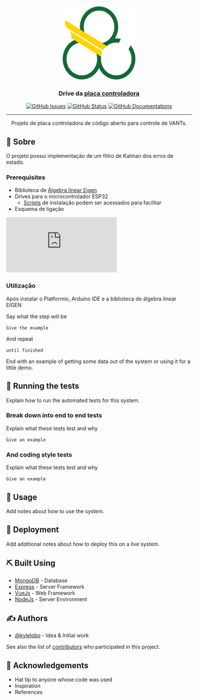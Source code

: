 <p align="center">
  <a href="" rel="noopener">
 <img width=200px height=200px src=./ufabc-logo.png alt="Project logo"></a>
</p>

<h3 align="center">Drive da <a href="https://github.com/roneydua/pci"> placa controladora </h3>

<div align="center">

[![GitHub Issues](https://flat.badgen.net/github/issues/roneydua/quadrirrotorUFABC)](https://github.com/roneydua/quadrirrotorUFABC/issues)
[![GitHub Status](https://flat.badgen.net/github/status/roneydua/quadrirrotorUFABC)](https://github.com/roneydua/quadrirrotorUFABC/issues)
[![GitHub Documentations](https://flat.badgen.net/badge/docs/ok)](https://roneydua.github.io/quadrirrotorUFABC/html/index.html)
<!-- github/status/roneydua/quadrirrotorUFABC) -->
<!-- [![GitHub Pull Requests](https://img.shields.io/github/issues-pr/kylelobo/The-Documentation-Compendium.svg)](https://github.com/kylelobo/The-Documentation-Compendium/pulls) -->
<!-- [![License](https://img.shields.io/badge/license-MIT-blue.svg)](/LICENSE) -->

</div>

---

<p align="center"> Projeto de placa controladora de código aberto para controle de VANTs.
    <br> 
</p>


<!-- ## 📝 Table of Contents -->


## 🧐 Sobre <a name = "about"></a>

O projeto possui implementação de um filtro de Kalman dos erros de estado.


### Prerequisites

- Biblioteca de [Álgebra linear Eigen](https://eigen.tuxfamily.org/index.php?title=Main_Page)
- Drives para o microcontrolador ESP32
  - [Scripts](https://github.com/roneydua/comandosNovaInstalacao) de instalação podem ser acessados para facilitar
- Esquema de ligação
<embed src="https://github.com/roneydua/pci/blob/master/esquema.pdf" type="application/pdf">

### Utilização 

Após instalar o Platformio, Arduino IDE e a biblioteca de álgebra linear EIGEN  

Say what the step will be

```
Give the example
```

And repeat

```
until finished
```

End with an example of getting some data out of the system or using it for a little demo.

## 🔧 Running the tests <a name = "tests"></a>

Explain how to run the automated tests for this system.

### Break down into end to end tests

Explain what these tests test and why

```
Give an example
```

### And coding style tests

Explain what these tests test and why

```
Give an example
```

## 🎈 Usage <a name="usage"></a>

Add notes about how to use the system.

## 🚀 Deployment <a name = "deployment"></a>

Add additional notes about how to deploy this on a live system.

## ⛏️ Built Using <a name = "built_using"></a>

- [MongoDB](https://www.mongodb.com/) - Database
- [Express](https://expressjs.com/) - Server Framework
- [VueJs](https://vuejs.org/) - Web Framework
- [NodeJs](https://nodejs.org/en/) - Server Environment

## ✍️ Authors <a name = "authors"></a>

- [@kylelobo](https://github.com/kylelobo) - Idea & Initial work

See also the list of [contributors](https://github.com/kylelobo/The-Documentation-Compendium/contributors) who participated in this project.

## 🎉 Acknowledgements <a name = "acknowledgement"></a>

- Hat tip to anyone whose code was used
- Inspiration
- References
